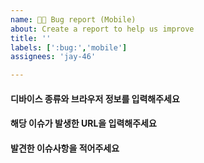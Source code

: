 ```yaml
---
name: 🐛📱 Bug report (Mobile)
about: Create a report to help us improve
title: ''
labels: [':bug:','mobile']
assignees: 'jay-46'

---
```


#### 디바이스 종류와 브라우저 정보를 입력해주세요

<!-- 
ex) IphoneSE2-Safari
-->


#### 해당 이슈가 발생한 URL을 입력해주세요
<!-- 
ex) https://klaybay.io/games
-->


#### 발견한 이슈사항을 적어주세요
<!-- (이미 고쳐졌을 수 있습니다. On a Mac 이라면 Shift+Command+R로 새로 고침후에 재시도해도 동일한 현상이 발생하는지 확인해주세요.) -->

<!-- 재연을 위한 순서대로 결과까지 알려주시고, 기대하는 작동 결과를 알려주면 더 좋습니다.   -->

